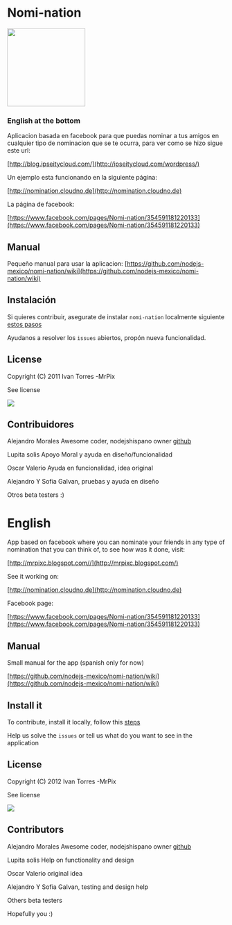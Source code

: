 # Nomi-nation
<img src="http://nomination.cloudno.de/images/ipn.png" width="180px" />

### English at the bottom

Aplicacion basada en facebook para que puedas nominar a tus amigos en cualquier tipo de nominacion que se te ocurra, para ver como se hizo sigue este url:

 [http://blog.ipseitycloud.com/](http://ipseitycloud.com/wordpress/)

Un ejemplo esta funcionando en la siguiente página:
 
 [http://nomination.cloudno.de](http://nomination.cloudno.de)

La página de facebook:

 [https://www.facebook.com/pages/Nomi-nation/354591181220133](https://www.facebook.com/pages/Nomi-nation/354591181220133)


## Manual

Pequeño manual para usar la aplicacion:
 [https://github.com/nodejs-mexico/nomi-nation/wiki](https://github.com/nodejs-mexico/nomi-nation/wiki)


## Instalación

Si quieres contribuir, asegurate de instalar `nomi-nation` localmente siguiente [estos pasos](https://github.com/nodejs-mexico/nomi-nation/wiki/Instalando-nomi-nation-Localmente)

Ayudanos a resolver los `issues` abiertos, propón nueva funcionalidad.

## License

  Copyright (C) 2011  Ivan Torres -MrPix

  See license
  
  <a href="http://www.ipseitycloud.com"><img src="http://ipseitycloud.com/cld/images/ipc_small.png" /></a>

## Contribuidores

  Alejandro Morales Awesome coder, nodejshispano owner [github](https://github.com/alejandromg)
  
  Lupita solis Apoyo Moral y ayuda en diseño/funcionalidad
  
  Oscar Valerio Ayuda en funcionalidad, idea original
  
  Alejandro Y Sofia Galvan, pruebas y ayuda en diseño
  
  Otros beta testers :)
  
  
# English

App based on facebook where you can nominate your friends in any type of nomination that you can think of, to see how was it done, visit:


 [http://mrpixc.blogspot.com//](http://mrpixc.blogspot.com/)

See it working on:
 
 [http://nomination.cloudno.de](http://nomination.cloudno.de)

Facebook page:

 [https://www.facebook.com/pages/Nomi-nation/354591181220133](https://www.facebook.com/pages/Nomi-nation/354591181220133)


## Manual

Small manual for the app (spanish only for now)

 [https://github.com/nodejs-mexico/nomi-nation/wiki](https://github.com/nodejs-mexico/nomi-nation/wiki)


## Install it

To contribute, install it locally, follow this [steps](https://github.com/nodejs-mexico/nomi-nation/wiki/Instalando-nomi-nation-Localmente)

Help us solve the `issues` or tell us what do you want to see in the application

## License

  Copyright (C) 2012  Ivan Torres -MrPix

  See license
  
  <a href="http://www.ipseitycloud.com"><img src="http://ipseitycloud.com/cld/images/ipc_small.png" /></a>

## Contributors

  Alejandro Morales Awesome coder, nodejshispano owner [github](https://github.com/alejandromg)
  
  Lupita solis Help on functionality and design
  
  Oscar Valerio original idea
  
  Alejandro Y Sofia Galvan, testing and design help
  
  Others beta testers
  
  Hopefully you :)
  